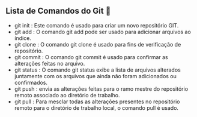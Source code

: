## Lista de Comandos do Git :bookmark_tabs:

- git init : Este comando é usado para criar um novo repositório GIT.
- git add  : O comando git add pode ser usado para adicionar arquivos ao índice.
- git clone : O comando git clone é usado para fins de verificação de repositório.
- git commit : O comando git commit é usado para confirmar as alterações feitas no arquivo.
- git status : O comando git status exibe a lista de arquivos alterados juntamente com os arquivos que ainda não foram adicionados ou confirmados.
- git push : envia as alterações feitas para o ramo mestre do repositório remoto associado ao diretório de trabalho.
- git pull : Para mesclar todas as alterações presentes no repositório remoto para o diretório de trabalho local, o comando pull é usado.
